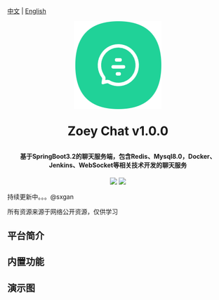 [中文](README.md) | [English](README.en.md)
<p align="center">
	<img width="200px" height="200px" alt="logo" src="all-doc/public/images/chat_logo.png">
</p>
<h1 align="center" style="margin: 30px 0 30px; font-weight: bold;">Zoey Chat v1.0.0</h1>
<h4 align="center">基于SpringBoot3.2的聊天服务端，包含Redis、Mysql8.0，Docker、Jenkins、WebSocket等相关技术开发的聊天服务</h4>
<p align="center">
	<a href="https://gitee.com/sxgan/zoey-chat-boot"><img src="https://img.shields.io/badge/Zoey Chat-v1.0.0-brightgreen.svg"></a>
	<a href="https://gitee.com/sxgan/zoey-chat-boot/raw/master/LICENSE"><img src="https://img.shields.io/badge/LICENSE-MIT License-red.svg"></a>
</p>
持续更新中。。。@sxgan

所有资源来源于网络公开资源，仅供学习

## 平台简介

## 内置功能

## 演示图

